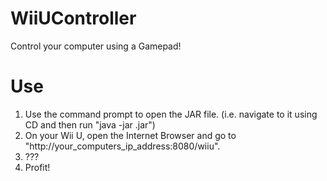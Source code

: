 WiiUController
==============

Control your computer using a Gamepad!


Use
===

1. Use the command prompt to open the JAR file. (i.e. navigate to it using CD and then run "java -jar <jarname>.jar")
2. On your Wii U, open the Internet Browser and go to "http://your_computers_ip_address:8080/wiiu".
3. ???
4. Profit!
